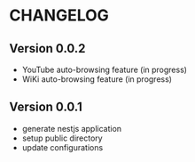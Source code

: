 # CHANGELOG
## Version 0.0.2
- YouTube auto-browsing feature (in progress)
- WiKi auto-browsing feature (in progress)
## Version 0.0.1
- generate nestjs application
- setup public directory
- update configurations
